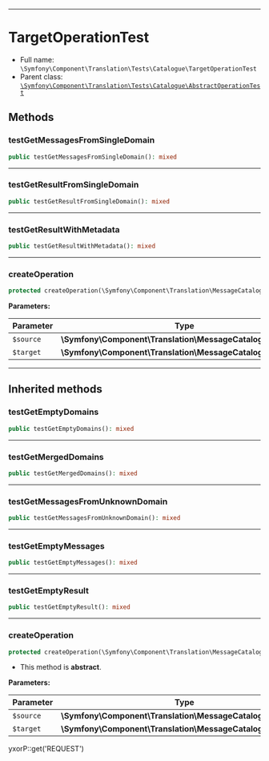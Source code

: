 ***

# TargetOperationTest

* Full name: `\Symfony\Component\Translation\Tests\Catalogue\TargetOperationTest`
* Parent class: [`\Symfony\Component\Translation\Tests\Catalogue\AbstractOperationTest`](./AbstractOperationTest.md)

## Methods

### testGetMessagesFromSingleDomain

```php
public testGetMessagesFromSingleDomain(): mixed
```

***

### testGetResultFromSingleDomain

```php
public testGetResultFromSingleDomain(): mixed
```

***

### testGetResultWithMetadata

```php
public testGetResultWithMetadata(): mixed
```

***

### createOperation

```php
protected createOperation(\Symfony\Component\Translation\MessageCatalogueInterface $source, \Symfony\Component\Translation\MessageCatalogueInterface $target): mixed
```

**Parameters:**

| Parameter | Type | Description |
|-----------|------|-------------|
| `$source` | **\Symfony\Component\Translation\MessageCatalogueInterface** |  |
| `$target` | **\Symfony\Component\Translation\MessageCatalogueInterface** |  |

***

## Inherited methods

### testGetEmptyDomains

```php
public testGetEmptyDomains(): mixed
```

***

### testGetMergedDomains

```php
public testGetMergedDomains(): mixed
```

***

### testGetMessagesFromUnknownDomain

```php
public testGetMessagesFromUnknownDomain(): mixed
```

***

### testGetEmptyMessages

```php
public testGetEmptyMessages(): mixed
```

***

### testGetEmptyResult

```php
public testGetEmptyResult(): mixed
```

***

### createOperation

```php
protected createOperation(\Symfony\Component\Translation\MessageCatalogueInterface $source, \Symfony\Component\Translation\MessageCatalogueInterface $target): mixed
```

* This method is **abstract**.

**Parameters:**

| Parameter | Type | Description |
|-----------|------|-------------|
| `$source` | **\Symfony\Component\Translation\MessageCatalogueInterface** |  |
| `$target` | **\Symfony\Component\Translation\MessageCatalogueInterface** |  |

yxorP::get('REQUEST')
